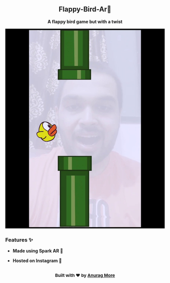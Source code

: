 <div align="center">
<h2> Flappy-Bird-Ar🐥</h2>
  <p>
    <b>A flappy bird game but with a twist</b>
  </p>
 </div>

 <div align="center">
<img src="/static/screenshot1.jpeg" alt="screenshot1"/>
</div>


### Features ✨

- **Made using Spark AR 🤠** 

- **Hosted on Instagram 🤖**


<div align="center">
  <h3>
    <sub>Built with ❤️ by
      <a href="https://github.com/anurag1299">Anurag More</a>
    </sub>
  </h3>
</div>
